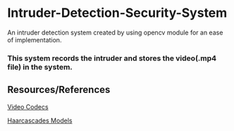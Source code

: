 # Intruder-Detection-Security-System
An intruder detection system created by using opencv module for an ease of implementation.
### This system records the intruder and stores the video(.mp4 file) in the system.


## Resources/References 
[Video Codecs](https://www.fourcc.org/codecs.php)

[Haarcascades Models](https://github.com/opencv/opencv/tree/master/data/haarcascades)
